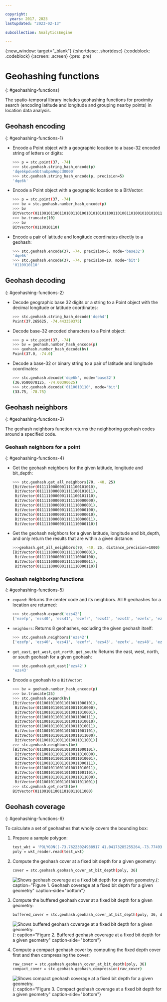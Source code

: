 ```yaml
---

copyright:
  years: 2017, 2023
lastupdated: "2023-02-13"

subcollection: AnalyticsEngine

---
```


<!-- Attribute definitions -->
{:new_window: target="_blank"}
{:shortdesc: .shortdesc}
{:codeblock: .codeblock}
{:screen: .screen}
{:pre: .pre}

# Geohashing functions
{: #geohashing-functions}

The spatio-temporal library includes geohashing functions for proximity search (encoding latitude and longitude and grouping nearby points) in location data analysis.

## Geohash encoding
{: #geohashing-functions-1}

- Encode a Point object with a geographic location to a base-32 encoded string of letters or digits:
    ```bash
    >>> p = stc.point(37, -74)
    >>> stc.geohash.string_hash_encode(p)
    'dqe6kpdue5btnubpm9npcd0000'
    >>> stc.geohash.string_hash_encode(p, precision=5)
    'dqe6k'
    ```
- Encode a Point object with a geographic location to a BitVector:
    ```bash
    >>> p = stc.point(37, -74)
    >>> bv = stc.geohash.number_hash_encode(p)
    >>> bv
    BitVector(01100101100110100110100101010101100110100110100101010101100110100110100101010101100110100110100101010101101100000000000000000000)
    >>> bv.truncate(10)
    >>> bv
    BitVector(0110010110)
    ```
- Encode a pair of latitude and longitude coordinates directly to a geohash:
    ```bash
    >>> stc.geohash.encode(37, -74, precision=5, mode='base32')
    'dqe6k'
    >>> stc.geohash.encode(37, -74, precision=10, mode='bit')
    '0110010110'
    ```

## Geohash decoding
{: #geohashing-functions-2}

- Decode geographic base 32 digits or a string to a Point object with the decimal longitude or latitude coordinates:
    ```bash
    >>> stc.geohash.string_hash_decode('dqeh4')
    Point(37.265625, -74.443359375)
    ```
- Decode base-32 encoded characters to a Point object:
    ```bash
    >>> p = stc.point(37, -74)
    >>> bv = geohash.number_hash_encode(p)
    >>> geohash.number_hash_decode(bv)
    Point(37.0, -74.0)
    ```
- Decode a base-32 or binary string to a pair of latitude and longitude coordinates:
    ```bash
    >>> stc.geohash.decode('dqe6k', mode='base32')
    (36.9580078125, -74.00390625)
    >>> stc.geohash.decode('0110010110', mode='bit')
    (33.75, -78.75)
    ```

## Geohash neighbors
{: #geohashing-functions-3}

The geohash neighbors function returns the neighboring geohash codes around a specified code.

### Geohash neighbors for a point
{: #geohashing-functions-4}

- Get the geohash neighbors for the given latitude, longitude and bit_depth:
    ```bash
    >>> stc.geohash.get_all_neighbors(70, -40, 25)
    [BitVector(0111110000001111100101010),
     BitVector(0111110000001111100101011),
     BitVector(0111110000001111100101110),
     BitVector(0111110000001111110000000),
     BitVector(0111110000001111110000001),
     BitVector(0111110000001111110000100),
     BitVector(0111110000001111110000010),
     BitVector(0111110000001111110000011),
     BitVector(0111110000001111110000110)]
    ```

- Get the geohash neighbors for a given latitude, longitude and bit_depth, and only return the results that are within a given distance:
    ```bash
    >>>geohash.get_all_neighbors(70, -40, 25, distance_precision=1000)
    [BitVector(0111110000001111110000001),
     BitVector(0111110000001111110000100),
     BitVector(0111110000001111110000011),
     BitVector(0111110000001111110000110)]
    ```

### Geohash neighboring functions
{: #geohashing-functions-5}

- `expand`: Returns the center code and its neighbors. All 9 geohashes for a location are returned:
    ```bash
    >>> stc.geohash.expand('ezs42')
    ['ezefp', 'ezs40', 'ezs41', 'ezefr', 'ezs42', 'ezs43', 'ezefx', 'ezs48', 'ezs49']
    ```
- `neighbors`: Returns 8 geohashes, excluding the given geohash itself:
    ```bash
    >>> stc.geohash.neighbors('ezs42')
    ['ezefp', 'ezs40', 'ezs41', 'ezefr', 'ezs43', 'ezefx', 'ezs48', 'ezs49']
    ```
- `get_east`, `get_west`, `get_north`, `get_south`: Returns the east, west, north, or south geohash for a given geohash:
    ```bash
    >>> stc.geohash.get_east('ezs42')
    'ezs43'
    ```
- Encode a geohash to a `BitVector`:
    ```bash
    >>> bv = geohash.number_hash_encode(p)
    >>> bv.truncate(25)
    >>> stc.geohash.expand(bv)
    [BitVector(0110010110011010011000101),
     BitVector(0110010110011010011010000),
     BitVector(0110010110011010011010001),
     BitVector(0110010110011010011000111),
     BitVector(0110010110011010011010010),
     BitVector(0110010110011010011010011),
     BitVector(0110010110011010011001101),
     BitVector(0110010110011010011011000),
     BitVector(0110010110011010011011001)]
    >>> stc.geohash.neighbors(bv)
    [BitVector(0110010110011010011000101),
     BitVector(0110010110011010011010000),
     BitVector(0110010110011010011010001),
     BitVector(0110010110011010011000111),
     BitVector(0110010110011010011010011),
     BitVector(0110010110011010011001101),
     BitVector(0110010110011010011011000),
     BitVector(0110010110011010011011001)]
    >>> stc.geohash.get_north(bv)
    BitVector(0110010110011010011011000)
    ```

## Geohash coverage
{: #geohashing-functions-6}

To calculate a set of geohashes that wholly covers the bounding box:

1. Prepare a sample polygon:
    ```bash
    test_wkt = 'POLYGON((-73.76223024988917 41.04173285255264,-73.7749331917837 41.04121496082817,-73.78197130823878 41.02748934524744,-73.76476225519923 41.023733725449326,-73.75218805933741 41.031633228865495,-73.7558787789419 41.03752486433286,-73.76223024988917 41.04173285255264))'
    poly = wkt_reader.read(test_wkt)
    ```
2. Compute the geohash cover at a fixed bit depth for a given geometry:
    ```bash
    cover = stc.geohash.geohash_cover_at_bit_depth(poly, 36)
    ```
    ![Shows geohash coverage at a fixed bit depth for a given geometry.](images/cover.png){: caption="Figure 1. Geohash coverage at a fixed bit depth for a given geometry" caption-side="bottom"}

3. Compute the buffered geohash cover at a fixed bit depth for a given geometry:
    ```bash
    buffered_cover = stc.geohash.geohash_cover_at_bit_depth(poly, 36, distance=50)
    ```
    ![Shows buffered geohash coverage at a fixed bit depth for a given geometry.](images/buffered_cover.png){: caption="Figure 2. Buffered geohash coverage at a fixed bit depth for a given geometry" caption-side="bottom"}

4. Compute a compact geohash cover by computing the fixed depth cover first and then compressing the cover:
    ```bash
    raw_cover = stc.geohash.geohash_cover_at_bit_depth(poly, 36)
    compact_cover = stc.geohash.geohash_compression(raw_cover)
    ```
    ![Shows compact geohash coverage at a fixed bit depth for a given geometry.](images/compact_cover.png){: caption="Figure 3. Compact geohash coverage at a fixed bit depth for a given geometry" caption-side="bottom"}
